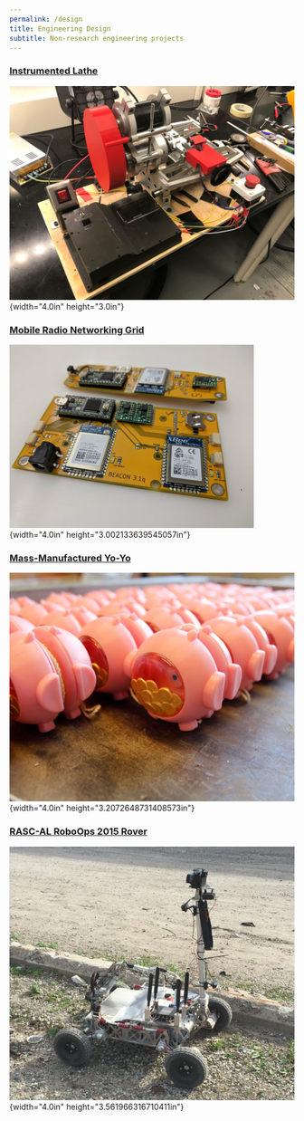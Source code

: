 ```yaml
---
permalink: /design
title: Engineering Design
subtitle: Non-research engineering projects
---
```


### [Instrumented Lathe](/design/lathe/)

![](./media/Design/image1.jpeg){width="4.0in" height="3.0in"}

### [Mobile Radio Networking Grid](/design/coordinate/)

![](./media/Design/image2.png){width="4.0in"
height="3.002133639545057in"}

### [Mass-Manufactured Yo-Yo](/yoyo)

![](./media/Design/image3.png){width="4.0in"
height="3.2072648731408573in"}

### [RASC-AL RoboOps 2015 Rover](/design/rover/)

![](./media/Design/image4.png){width="4.0in"
height="3.561966316710411in"}
